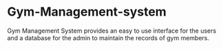 # Gym-Management-system
Gym Management System provides an easy to use interface for the users and a database for the admin to maintain the records of gym members.
